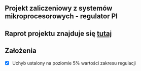 ## Projekt zaliczeniowy z systemów mikroprocesorowych - regulator PI
## Raprot projektu znajduje się [tutaj](raport.pdf)
## Założenia
- [x] Uchyb ustalony na poziomie 5% wartości zakresu regulacji
